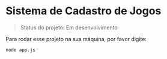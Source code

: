 # Sistema de Cadastro de Jogos

>Status do projeto: Em desenvolvimento
>
Para rodar esse projeto na sua máquina, por favor digite:

```
node app.js
```
